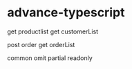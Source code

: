 # advance-typescript
 
get productlist
get customerList

post order
get orderList


common
omit
partial
readonly